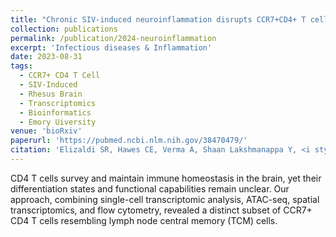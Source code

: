 ```yaml
---
title: "Chronic SIV-induced neuroinflammation disrupts CCR7+CD4+ T cell immunosurveillance in the rhesus macaque brain."
collection: publications
permalink: /publication/2024-neuroinflammation
excerpt: 'Infectious diseases & Inflammation'
date: 2023-08-31
tags:
  - CCR7+ CD4 T Cell
  - SIV-Induced
  - Rhesus Brain
  - Transcriptomics
  - Bioinformatics
  - Emory Uiversity
venue: 'bioRxiv'
paperurl: 'https://pubmed.ncbi.nlm.nih.gov/38470479/'  
citation: 'Elizaldi SR, Hawes CE, Verma A, Shaan Lakshmanappa Y, <i style="color:DodgerBlue;">Dinasarapu AR</i>, Schlegel BT, Rajasundaram D, Li J, Durbin-Johnson BP, Ma ZM, Pal PB, Beckman D, Ott S, Raeman R, Lifson J, Morrison JH, Iyer SS (2024). Chronic SIV-induced neuroinflammation disrupts CCR7+CD4+ T cell immunosurveillance in the rhesus macaque brain. <i>J Clin Invest</i>.'  
---  
```

CD4 T cells survey and maintain immune homeostasis in the brain, yet their differentiation states and functional capabilities remain unclear. Our approach, combining single-cell transcriptomic analysis, ATAC-seq, spatial transcriptomics, and flow cytometry, revealed a distinct subset of CCR7+ CD4 T cells resembling lymph node central memory (TCM) cells.  
